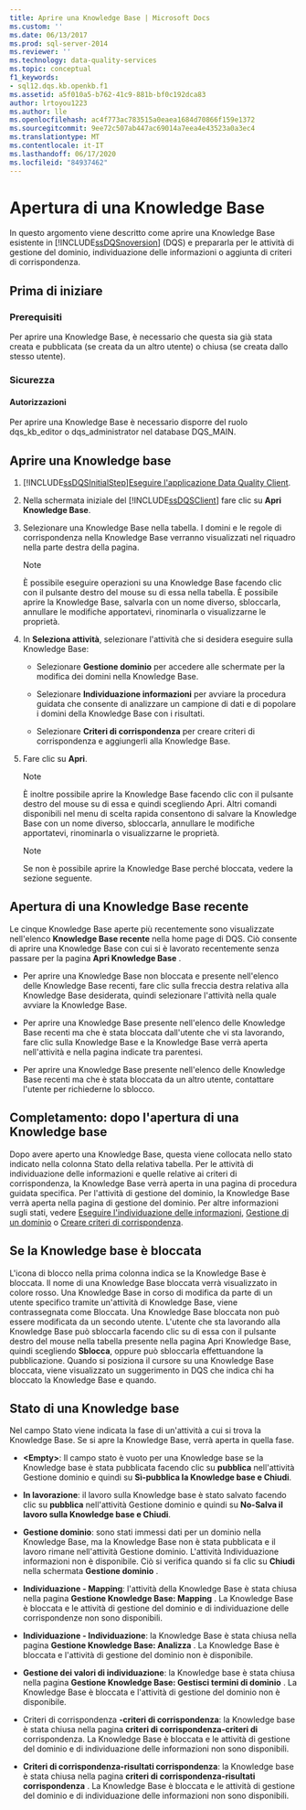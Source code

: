 ```yaml
---
title: Aprire una Knowledge Base | Microsoft Docs
ms.custom: ''
ms.date: 06/13/2017
ms.prod: sql-server-2014
ms.reviewer: ''
ms.technology: data-quality-services
ms.topic: conceptual
f1_keywords:
- sql12.dqs.kb.openkb.f1
ms.assetid: a5f010a5-b762-41c9-881b-bf0c192dca83
author: lrtoyou1223
ms.author: lle
ms.openlocfilehash: ac4f773ac783515a0eaea1684d70866f159e1372
ms.sourcegitcommit: 9ee72c507ab447ac69014a7eea4e43523a0a3ec4
ms.translationtype: MT
ms.contentlocale: it-IT
ms.lasthandoff: 06/17/2020
ms.locfileid: "84937462"
---
```

# <a name="open-a-knowledge-base"></a>Apertura di una Knowledge Base
  In questo argomento viene descritto come aprire una Knowledge Base esistente in [!INCLUDE[ssDQSnoversion](../includes/ssdqsnoversion-md.md)] (DQS) e prepararla per le attività di gestione del dominio, individuazione delle informazioni o aggiunta di criteri di corrispondenza.  
  
##  <a name="before-you-begin"></a><a name="BeforeYouBegin"></a> Prima di iniziare  
  
###  <a name="prerequisites"></a><a name="Prerequisites"></a> Prerequisiti  
 Per aprire una Knowledge Base, è necessario che questa sia già stata creata e pubblicata (se creata da un altro utente) o chiusa (se creata dallo stesso utente).  
  
###  <a name="security"></a><a name="Security"></a> Sicurezza  
  
####  <a name="permissions"></a><a name="Permissions"></a> Autorizzazioni  
 Per aprire una Knowledge Base è necessario disporre del ruolo dqs_kb_editor o dqs_administrator nel database DQS_MAIN.  
  
##  <a name="open-a-knowledge-base"></a><a name="Open"></a>Aprire una Knowledge base  
  
1.  [!INCLUDE[ssDQSInitialStep](../includes/ssdqsinitialstep-md.md)][Eseguire l'applicazione Data Quality Client](../../2014/data-quality-services/run-the-data-quality-client-application.md).  
  
2.  Nella schermata iniziale del [!INCLUDE[ssDQSClient](../includes/ssdqsclient-md.md)] fare clic su **Apri Knowledge Base**.  
  
3.  Selezionare una Knowledge Base nella tabella. I domini e le regole di corrispondenza nella Knowledge Base verranno visualizzati nel riquadro nella parte destra della pagina.  
  
    > [!NOTE]  
    >  È possibile eseguire operazioni su una Knowledge Base facendo clic con il pulsante destro del mouse su di essa nella tabella. È possibile aprire la Knowledge Base, salvarla con un nome diverso, sbloccarla, annullare le modifiche apportatevi, rinominarla o visualizzarne le proprietà.  
  
4.  In **Seleziona attività**, selezionare l'attività che si desidera eseguire sulla Knowledge Base:  
  
    -   Selezionare **Gestione dominio** per accedere alle schermate per la modifica dei domini nella Knowledge Base.  
  
    -   Selezionare **Individuazione informazioni** per avviare la procedura guidata che consente di analizzare un campione di dati e di popolare i domini della Knowledge Base con i risultati.  
  
    -   Selezionare **Criteri di corrispondenza** per creare criteri di corrispondenza e aggiungerli alla Knowledge Base.  
  
5.  Fare clic su **Apri**.  
  
    > [!NOTE]  
    >  È inoltre possibile aprire la Knowledge Base facendo clic con il pulsante destro del mouse su di essa e quindi scegliendo Apri. Altri comandi disponibili nel menu di scelta rapida consentono di salvare la Knowledge Base con un nome diverso, sbloccarla, annullare le modifiche apportatevi, rinominarla o visualizzarne le proprietà.  
  
    > [!NOTE]  
    >  Se non è possibile aprire la Knowledge Base perché bloccata, vedere la sezione seguente.  
  
## <a name="open-a-recent-knowledge-base"></a>Apertura di una Knowledge Base recente  
 Le cinque Knowledge Base aperte più recentemente sono visualizzate nell'elenco **Knowledge Base recente** nella home page di DQS. Ciò consente di aprire una Knowledge Base con cui si è lavorato recentemente senza passare per la pagina **Apri Knowledge Base** .  
  
-   Per aprire una Knowledge Base non bloccata e presente nell'elenco delle Knowledge Base recenti, fare clic sulla freccia destra relativa alla Knowledge Base desiderata, quindi selezionare l'attività nella quale avviare la Knowledge Base.  
  
-   Per aprire una Knowledge Base presente nell'elenco delle Knowledge Base recenti ma che è stata bloccata dall'utente che vi sta lavorando, fare clic sulla Knowledge Base e la Knowledge Base verrà aperta nell'attività e nella pagina indicate tra parentesi.  
  
-   Per aprire una Knowledge Base presente nell'elenco delle Knowledge Base recenti ma che è stata bloccata da un altro utente, contattare l'utente per richiederne lo sblocco.  
  
##  <a name="follow-up-after-opening-a-knowledge-base"></a><a name="FollowUp"></a>Completamento: dopo l'apertura di una Knowledge base  
 Dopo avere aperto una Knowledge Base, questa viene collocata nello stato indicato nella colonna Stato della relativa tabella. Per le attività di individuazione delle informazioni e quelle relative ai criteri di corrispondenza, la Knowledge Base verrà aperta in una pagina di procedura guidata specifica. Per l'attività di gestione del dominio, la Knowledge Base verrà aperta nella pagina di gestione del dominio. Per altre informazioni sugli stati, vedere [Eseguire l'individuazione delle informazioni](../../2014/data-quality-services/perform-knowledge-discovery.md), [Gestione di un dominio](../../2014/data-quality-services/managing-a-domain.md) o [Creare criteri di corrispondenza](../../2014/data-quality-services/create-a-matching-policy.md).  
  
##  <a name="if-the-knowledge-base-is-locked"></a><a name="Locked"></a>Se la Knowledge base è bloccata  
 L'icona di blocco nella prima colonna indica se la Knowledge Base è bloccata. Il nome di una Knowledge Base bloccata verrà visualizzato in colore rosso. Una Knowledge Base in corso di modifica da parte di un utente specifico tramite un'attività di Knowledge Base, viene contrassegnata come Bloccata. Una Knowledge Base bloccata non può essere modificata da un secondo utente. L'utente che sta lavorando alla Knowledge Base può sbloccarla facendo clic su di essa con il pulsante destro del mouse nella tabella presente nella pagina Apri Knowledge Base, quindi scegliendo **Sblocca**, oppure può sbloccarla effettuandone la pubblicazione. Quando si posiziona il cursore su una Knowledge Base bloccata, viene visualizzato un suggerimento in DQS che indica chi ha bloccato la Knowledge Base e quando.  
  
##  <a name="state-of-a-knowledge-base"></a><a name="State"></a>Stato di una Knowledge base  
 Nel campo Stato viene indicata la fase di un'attività a cui si trova la Knowledge Base. Se si apre la Knowledge Base, verrà aperta in quella fase.  
  
-   **\<Empty>**: Il campo stato è vuoto per una Knowledge base se la Knowledge base è stata pubblicata facendo clic su **pubblica** nell'attività Gestione dominio e quindi su **Sì-pubblica la Knowledge base e Chiudi**.  
  
-   **In lavorazione**: il lavoro sulla Knowledge base è stato salvato facendo clic su **pubblica** nell'attività Gestione dominio e quindi su **No-Salva il lavoro sulla Knowledge base e Chiudi**.  
  
-   **Gestione dominio**: sono stati immessi dati per un dominio nella Knowledge Base, ma la Knowledge Base non è stata pubblicata e il lavoro rimane nell'attività Gestione dominio. L'attività Individuazione informazioni non è disponibile. Ciò si verifica quando si fa clic su **Chiudi** nella schermata **Gestione dominio** .  
  
-   **Individuazione - Mapping**: l'attività della Knowledge Base è stata chiusa nella pagina **Gestione Knowledge Base: Mapping** . La Knowledge Base è bloccata e le attività di gestione del dominio e di individuazione delle corrispondenze non sono disponibili.  
  
-   **Individuazione - Individuazione**: la Knowledge Base è stata chiusa nella pagina **Gestione Knowledge Base: Analizza** . La Knowledge Base è bloccata e l'attività di gestione del dominio non è disponibile.  
  
-   **Gestione dei valori di individuazione**: la Knowledge base è stata chiusa nella pagina **Gestione Knowledge Base: Gestisci termini di dominio** . La Knowledge Base è bloccata e l'attività di gestione del dominio non è disponibile.  
  
-   Criteri di corrispondenza **-criteri di corrispondenza**: la Knowledge base è stata chiusa nella pagina **criteri di corrispondenza-criteri di** corrispondenza. La Knowledge Base è bloccata e le attività di gestione del dominio e di individuazione delle informazioni non sono disponibili.  
  
-   **Criteri di corrispondenza-risultati corrispondenza**: la Knowledge base è stata chiusa nella pagina **criteri di corrispondenza-risultati corrispondenza** . La Knowledge Base è bloccata e le attività di gestione del dominio e di individuazione delle informazioni non sono disponibili.  
  
  
